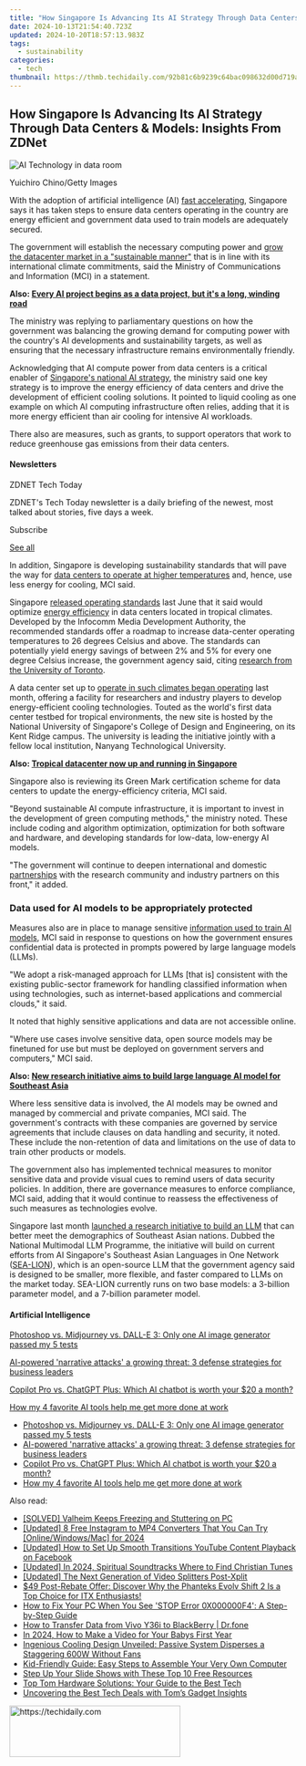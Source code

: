 ```yaml
---
title: "How Singapore Is Advancing Its AI Strategy Through Data Centers & Models: Insights From ZDNet"
date: 2024-10-13T21:54:40.723Z
updated: 2024-10-20T18:57:13.983Z
tags:
  - sustainability
categories:
  - tech
thumbnail: https://thmb.techidaily.com/92b81c6b9239c64bac098632d00d719afd5ea59397dede5bb9855bcced869a79.jpg
---
```


## How Singapore Is Advancing Its AI Strategy Through Data Centers & Models: Insights From ZDNet

![AI Technology in data room](https://www.zdnet.com/a/img/resize/c05ecd9924d8af59fc34f458d7532c6d7c87e94e/2023/07/31/2d626a5b-2621-4fe7-b14e-9e3d416e5822/gettyimages-1353710557.jpg?auto=webp&width=1280)

Yuichiro Chino/Getty Images

With the adoption of artificial intelligence (AI) [fast accelerating](https://www.zdnet.com/article/how-ai-reshapes-the-it-industry-will-be-fast-and-dramatic/), Singapore says it has taken steps to ensure data centers operating in the country are energy efficient and government data used to train models are adequately secured. 

The government will establish the necessary computing power and [grow the datacenter market in a "sustainable manner"](https://www.zdnet.com/article/singapore-wants-only-data-centres-that-are-efficient/) that is in line with its international climate commitments, said the Ministry of Communications and Information (MCI) in a statement. 

**Also: [Every AI project begins as a data project, but it's a long, winding road](https://www.zdnet.com/article/every-ai-project-begins-as-a-data-project-but-its-a-long-winding-road/)**

The ministry was replying to parliamentary questions on how the government was balancing the growing demand for computing power with the country's AI developments and sustainability targets, as well as ensuring that the necessary infrastructure remains environmentally friendly. 

Acknowledging that AI compute power from data centers is a critical enabler of [Singapore's national AI strategy](https://www.zdnet.com/article/singapore-launches-national-ai-schemes-adds-133m-investment-to-research/), the ministry said one key strategy is to improve the energy efficiency of data centers and drive the development of efficient cooling solutions. It pointed to liquid cooling as one example on which AI computing infrastructure often relies, adding that it is more energy efficient than air cooling for intensive AI workloads. 

There also are measures, such as grants, to support operators that work to reduce greenhouse gas emissions from their data centers.

#### Newsletters

ZDNET Tech Today

ZDNET's Tech Today newsletter is a daily briefing of the newest, most talked about stories, five days a week.

 Subscribe

[See all](https://www.zdnet.com/newsletters/)

In addition, Singapore is developing sustainability standards that will pave the way for [data centers to operate at higher temperatures](https://www.zdnet.com/article/singapore-heats-up-data-centers-with-operating-standards-for-tropical-climates/#google%5Fvignette) and, hence, use less energy for cooling, MCI said. 

Singapore [released operating standards](https://www.zdnet.com/article/singapore-heats-up-data-centers-with-operating-standards-for-tropical-climates/) last June that it said would optimize [energy efficiency](https://www.zdnet.com/article/track-your-carbon-emissions-with-this-new-app/) in data centers located in tropical climates. Developed by the Infocomm Media Development Authority, the recommended standards offer a roadmap to increase data-center operating temperatures to 26 degrees Celsius and above. The standards can potentially yield energy savings of between 2% and 5% for every one degree Celsius increase, the government agency said, citing [research from the University of Toronto](http://www.cs.toronto.edu/~bianca/papers/temperature%5Fcam.pdf). 

A data center set up to [operate in such climates began operating](https://www.zdnet.com/article/tropical-data-center-now-up-and-running-in-singapore/) last month, offering a facility for researchers and industry players to develop energy-efficient cooling technologies. Touted as the world's first data center testbed for tropical environments, the new site is hosted by the National University of Singapore's College of Design and Engineering, on its Kent Ridge campus. The university is leading the initiative jointly with a fellow local institution, Nanyang Technological University. 

**Also: [Tropical datacenter now up and running in Singapore](https://www.zdnet.com/article/tropical-data-center-now-up-and-running-in-singapore/)**

Singapore also is reviewing its Green Mark certification scheme for data centers to update the energy-efficiency criteria, MCI said. 

"Beyond sustainable AI compute infrastructure, it is important to invest in the development of green computing methods," the ministry noted. These include coding and algorithm optimization, optimization for both software and hardware, and developing standards for low-data, low-energy AI models. 

"The government will continue to deepen international and domestic [partnerships](https://www.zdnet.com/article/singapore-partnership-touted-to-help-data-centres-manage-carbon-footprint/) with the research community and industry partners on this front," it added.

### Data used for AI models to be appropriately protected

Measures also are in place to manage sensitive [information used to train AI models](https://www.zdnet.com/article/singapore-releases-draft-guidelines-on-personal-data-use-in-ai-training/), MCI said in response to questions on how the government ensures confidential data is protected in prompts powered by large language models (LLMs).

"We adopt a risk-managed approach for LLMs \[that is\] consistent with the existing public-sector framework for handling classified information when using technologies, such as internet-based applications and commercial clouds," it said. 

It noted that highly sensitive applications and data are not accessible online. 

"Where use cases involve sensitive data, open source models may be finetuned for use but must be deployed on government servers and computers," MCI said. 

**Also: [New research initiative aims to build large language AI model for Southeast Asia](https://www.zdnet.com/article/new-research-initiative-aims-to-build-large-language-ai-model-for-southeast-asia/)**

Where less sensitive data is involved, the AI models may be owned and managed by commercial and private companies, MCI said. The government's contracts with these companies are governed by service agreements that include clauses on data handling and security, it noted. These include the non-retention of data and limitations on the use of data to train other products or models.

The government also has implemented technical measures to monitor sensitive data and provide visual cues to remind users of data security policies. In addition, there are governance measures to enforce compliance, MCI said, adding that it would continue to reassess the effectiveness of such measures as technologies evolve. 

Singapore last month [launched a research initiative to build an LLM](https://www.zdnet.com/article/new-research-initiative-aims-to-build-large-language-ai-model-for-southeast-asia/) that can better meet the demographics of Southeast Asian nations. Dubbed the National Multimodal LLM Programme, the initiative will build on current efforts from AI Singapore's Southeast Asian Languages in One Network ([SEA-LION](https://aisingapore.org/aiproducts/sea-lion/)), which is an open-source LLM that the government agency said is designed to be smaller, more flexible, and faster compared to LLMs on the market today. SEA-LION currently runs on two base models: a 3-billion parameter model, and a 7-billion parameter model. 

#### Artificial Intelligence

[Photoshop vs. Midjourney vs. DALL-E 3: Only one AI image generator passed my 5 tests](https://www.zdnet.com/article/is-photoshops-new-text-to-image-as-good-as-midjourney-and-dall-e-we-test-it-and-see/ "Photoshop vs. Midjourney vs. DALL-E 3: Only one AI image generator passed my 5 tests")

[AI-powered 'narrative attacks' a growing threat: 3 defense strategies for business leaders](https://www.zdnet.com/article/ai-powered-narrative-attacks-a-growing-threat-3-defense-strategies-for-business-leaders/ "AI-powered 'narrative attacks' a growing threat: 3 defense strategies for business leaders")

[Copilot Pro vs. ChatGPT Plus: Which AI chatbot is worth your $20 a month?](https://www.zdnet.com/article/copilot-pro-vs-chatgpt-plus-which-is-ai-chatbot-is-worth-your-20-a-month/ "Copilot Pro vs. ChatGPT Plus: Which AI chatbot is worth your $20 a month?")

[How my 4 favorite AI tools help me get more done at work](https://www.zdnet.com/article/how-my-4-favorite-ai-tools-help-me-get-more-done-at-work/ "How my 4 favorite AI tools help me get more done at work")

* [Photoshop vs. Midjourney vs. DALL-E 3: Only one AI image generator passed my 5 tests](https://www.zdnet.com/article/is-photoshops-new-text-to-image-as-good-as-midjourney-and-dall-e-we-test-it-and-see/ "Photoshop vs. Midjourney vs. DALL-E 3: Only one AI image generator passed my 5 tests")
* [AI-powered 'narrative attacks' a growing threat: 3 defense strategies for business leaders](https://www.zdnet.com/article/ai-powered-narrative-attacks-a-growing-threat-3-defense-strategies-for-business-leaders/ "AI-powered 'narrative attacks' a growing threat: 3 defense strategies for business leaders")
* [Copilot Pro vs. ChatGPT Plus: Which AI chatbot is worth your $20 a month?](https://www.zdnet.com/article/copilot-pro-vs-chatgpt-plus-which-is-ai-chatbot-is-worth-your-20-a-month/ "Copilot Pro vs. ChatGPT Plus: Which AI chatbot is worth your $20 a month?")
* [How my 4 favorite AI tools help me get more done at work](https://www.zdnet.com/article/how-my-4-favorite-ai-tools-help-me-get-more-done-at-work/ "How my 4 favorite AI tools help me get more done at work")

<ins class="adsbygoogle"
     style="display:block"
     data-ad-format="autorelaxed"
     data-ad-client="ca-pub-7571918770474297"
     data-ad-slot="1223367746"></ins>

<ins class="adsbygoogle"
     style="display:block"
     data-ad-client="ca-pub-7571918770474297"
     data-ad-slot="8358498916"
     data-ad-format="auto"
     data-full-width-responsive="true"></ins>

<span class="atpl-alsoreadstyle">Also read:</span>
<div><ul>
<li><a href="https://program-issues.techidaily.com/solved-valheim-keeps-freezing-and-stuttering-on-pc/"><u>[SOLVED] Valheim Keeps Freezing and Stuttering on PC</u></a></li>
<li><a href="https://instagram-video-files.techidaily.com/updated-8-free-instagram-to-mp4-converters-that-you-can-try-onlinewindowsmac-for-2024/"><u>[Updated] 8 Free Instagram to MP4 Converters That You Can Try [Online/Windows/Mac] for 2024</u></a></li>
<li><a href="https://facebook-clips.techidaily.com/updated-how-to-set-up-smooth-transitions-youtube-content-playback-on-facebook/"><u>[Updated] How to Set Up Smooth Transitions YouTube Content Playback on Facebook</u></a></li>
<li><a href="https://fox-access.techidaily.com/updated-in-2024-spiritual-soundtracks-where-to-find-christian-tunes/"><u>[Updated] In 2024, Spiritual Soundtracks Where to Find Christian Tunes</u></a></li>
<li><a href="https://some-guidance.techidaily.com/updated-the-next-generation-of-video-splitters-post-xplit/"><u>[Updated] The Next Generation of Video Splitters Post-Xplit</u></a></li>
<li><a href="https://hardware-reviews.techidaily.com/49-post-rebate-offer-discover-why-the-phanteks-evolv-shift-2-is-a-top-choice-for-itx-enthusiasts/"><u>$49 Post-Rebate Offer: Discover Why the Phanteks Evolv Shift 2 Is a Top Choice for ITX Enthusiasts!</u></a></li>
<li><a href="https://blue-screen-error.techidaily.com/how-to-fix-your-pc-when-you-see-stop-error-0x000000f4-a-step-by-step-guide/"><u>How to Fix Your PC When You See 'STOP Error 0X000000F4': A Step-by-Step Guide</u></a></li>
<li><a href="https://android-transfer.techidaily.com/how-to-transfer-data-from-vivo-y36i-to-blackberry-drfone-by-drfone-transfer-from-android-transfer-from-android/"><u>How to Transfer Data from Vivo Y36i to BlackBerry | Dr.fone</u></a></li>
<li><a href="https://meme-emoji.techidaily.com/in-2024-how-to-make-a-video-for-your-babys-first-year/"><u>In 2024, How to Make a Video for Your Babys First Year</u></a></li>
<li><a href="https://hardware-reviews.techidaily.com/ingenious-cooling-design-unveiled-passive-system-disperses-a-staggering-600w-without-fans/"><u>Ingenious Cooling Design Unveiled: Passive System Disperses a Staggering 600W Without Fans</u></a></li>
<li><a href="https://hardware-reviews.techidaily.com/kid-friendly-guide-easy-steps-to-assemble-your-very-own-computer/"><u>Kid-Friendly Guide: Easy Steps to Assemble Your Very Own Computer</u></a></li>
<li><a href="https://fox-glue.techidaily.com/step-up-your-slide-shows-with-these-top-10-free-resources/"><u>Step Up Your Slide Shows with These Top 10 Free Resources</u></a></li>
<li><a href="https://hardware-reviews.techidaily.com/top-tom-hardware-solutions-your-guide-to-the-best-tech/"><u>Top Tom Hardware Solutions: Your Guide to the Best Tech</u></a></li>
<li><a href="https://hardware-reviews.techidaily.com/uncovering-the-best-tech-deals-with-toms-gadget-insights/"><u>Uncovering the Best Tech Deals with Tom’s Gadget Insights</u></a></li>
</ul></div>

<!-- affiliate ads begin -->
<a href="https://aligracehair.sjv.io/c/5597632/1948905/19272" target="_top" id="1948905">
  <img src="//a.impactradius-go.com/display-ad/19272-1948905" border="0" alt="https://techidaily.com" width="300" height="90"/>
</a>
<img height="0" width="0" src="https://aligracehair.sjv.io/i/5597632/1948905/19272" style="position:absolute;visibility:hidden;" border="0" />
<!-- affiliate ads end -->

